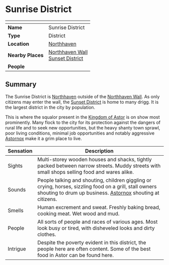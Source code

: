 # Sunrise District

| []() | |
| --- | --- |
| **Name** | Sunrise District |
| **Type** | District |
| **Location** | [Northhaven](../cities/northhaven.md) |
| **Nearby Places** | [Northhaven Wall](../../structures/northhaven-wall.md)<br>[Sunset District](sunset-district.md) |
| **People** | |

## Summary

The Sunrise District is [Northhaven](../cities/northhaven.md) outside of the [Northhaven Wall](../../structures/northhaven-wall.md). As only citizens may enter the wall, the [Sunset District](sunset-district.md) is home to many drigg. It is the largest district in the city by population.

This is where the squalor present in the [Kingdom of Astor](../../../civilisations/kingdom-of-astor/kingdom-of-astor.md) is on show most prominently. Many flock to the city for its protection against the dangers of rural life and to seek new opportunities, but the heavy shanty town sprawl, poor living conditions, minimal job opportunities and notably aggressive [Astornox](../../../organisations/government/astornox/astornox.md) make it a grim place to live.

| Sensation | Description |
| ---- | --- |
| Sights | Multi-storey wooden houses and shacks, tightly packed between narrow streets. Muddy streets with small shops selling food and wares alike. |
| Sounds | People talking and shouting, children giggling or crying, horses, sizzling food on a grill, stall owners shouting to drum up business. [Astornox](../../../organisations/government/astornox/astornox.md) shouting at citizens. |
| Smells | Human excrement and sweat. Freshly baking bread, cooking meat. Wet wood and mud. |
| People | All sorts of people and races of various ages. Most look busy or tired, with disheveled looks and dirty clothes. |
| Intrigue | Despite the poverty evident in this district, the people here are often content. Some of the best food in Astor can be found here. |
